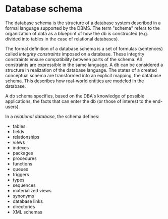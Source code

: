 # Database schema

The database schema is the structure of a database system described in a formal language supported by the DBMS. The term "schema" refers to the organization of data as a blueprint of how the db is constructed (e.g. divided into tables in the case of relational databases).

The formal definition of a database schema is a set of formulas (sentences) called *integrity constraints* imposed on a database. These integrity constraints ensure compatibility between parts of the schema. All constraints are expressible in the same language. A db can be considered a structure in realization of the database language. The states of a created conceptual schema are transformed into an explicit mapping, the database schema. This describes how real-world entities are modeled in the database.

A db schema specifies, based on the DBA's knowledge of possible applications, the facts that can enter the db (or those of interest to the end-users).

In a *relational database*, the schema defines:
- tables
- fields
- relationships
- views
- indexes
- packages
- procedures
- functions
- queues
- triggers
- types
- sequences
- materialized views
- synonyms
- database links
- directories
- XML schemas
